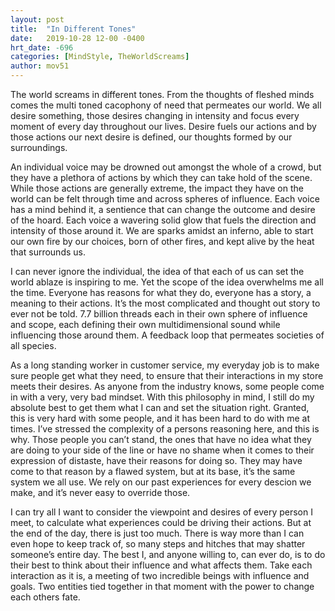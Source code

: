 ```yaml
---
layout: post
title:  "In Different Tones"
date:   2019-10-28 12-00 -0400
hrt_date: -696
categories: [MindStyle, TheWorldScreams]
author: mov51
---
```

The world screams in different tones. From the thoughts of fleshed minds comes the multi toned cacophony of need that permeates our world. We all desire something, those desires changing in intensity and focus every moment of every day throughout our lives. Desire fuels our actions and by those actions our next desire is defined, our thoughts formed by our surroundings.

An individual voice may be drowned out amongst the whole of a crowd, but they have a plethora of actions by which they can take hold of the scene. While those actions are generally extreme, the impact they have on the world can be felt through time and across spheres of influence. Each voice has a mind behind it, a sentience that can change the outcome and desire of the hoard. Each voice a wavering solid glow that fuels the direction and intensity of those around it. We are sparks amidst an inferno, able to start our own fire by our choices, born of other fires, and kept alive by the heat that surrounds us.

I can never ignore the individual, the idea of that each of us can set the world ablaze is inspiring to me. Yet the scope of the idea overwhelms me all the time. Everyone has reasons for what they do, everyone has a story, a meaning to their actions. It’s the most complicated and thought out story to ever not be told. 7.7 billion threads each in their own sphere of influence and scope, each defining their own multidimensional sound while influencing those around them. A feedback loop that permeates societies of all species.

As a long standing worker in customer service, my everyday job is to make sure people get what they need, to ensure that their interactions in my store meets their desires. As anyone from the industry knows, some people come in with a very, very bad mindset. With this philosophy in mind, I still do my absolute best to get them what I can and set the situation right. Granted, this is very hard with some people, and it has been hard to do with me at times. I’ve stressed the complexity of a persons reasoning here, and this is why. Those people you can’t stand, the ones that have no idea what they are doing to your side of the line or have no shame when it comes to their expression of distaste, have their reasons for doing so. They may have come to that reason by a flawed system, but at its base, it’s the same system we all use. We rely on our past experiences for every descion we make, and it’s never easy to override those.

I can try all I want to consider the viewpoint and desires of every person I meet, to calculate what experiences could be driving their actions. But at the end of the day, there is just too much. There is way more than I can even hope to keep track of, so many steps and hitches that may shatter someone’s entire day. The best I, and anyone willing to, can ever do, is to do their best to think about their influence and what affects them. Take each interaction as it is, a meeting of two incredible beings with influence and goals. Two entities tied together in that moment with the power to change each others fate.
